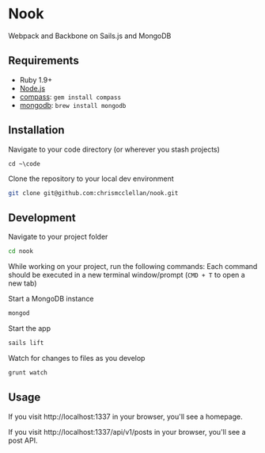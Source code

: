 # Nook
Webpack and Backbone on Sails.js and MongoDB

## Requirements

  * Ruby 1.9+
  * [Node.js](http://nodejs.org)
  * [compass](http://compass-style.org/): `gem install compass`
  * [mongodb](https://docs.mongodb.org/manual/tutorial/install-mongodb-on-os-x/): `brew install mongodb`

## Installation

Navigate to your code directory (or wherever you stash projects)
```
cd ~\code
```

Clone the repository to your local dev environment
```bash
git clone git@github.com:chrismcclellan/nook.git
```

## Development

Navigate to your project folder
```bash
cd nook
```

While working on your project, run the following commands:
Each command should be executed in a new terminal window/prompt (`CMD + T` to open a new tab)

Start a MongoDB instance
```bash
mongod
```

Start the app
```bash
sails lift
```

Watch for changes to files as you develop
```bash
grunt watch
```


## Usage

If you visit http://localhost:1337 in your browser, you'll see a homepage.

If you visit http://localhost:1337/api/v1/posts in your browser, you'll see a post API.
